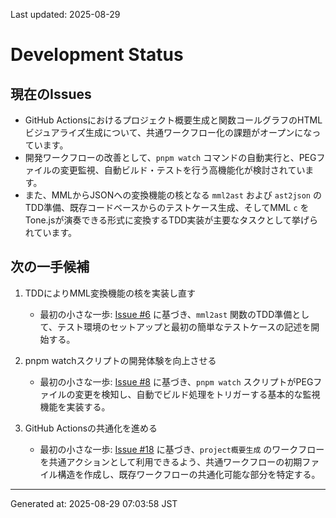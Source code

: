 Last updated: 2025-08-29

# Development Status

## 現在のIssues
- GitHub Actionsにおけるプロジェクト概要生成と関数コールグラフのHTMLビジュアライズ生成について、共通ワークフロー化の課題がオープンになっています。
- 開発ワークフローの改善として、`pnpm watch` コマンドの自動実行と、PEGファイルの変更監視、自動ビルド・テストを行う高機能化が検討されています。
- また、MMLからJSONへの変換機能の核となる `mml2ast` および `ast2json` のTDD準備、既存コードベースからのテストケース生成、そしてMML `c` をTone.jsが演奏できる形式に変換するTDD実装が主要なタスクとして挙げられています。

## 次の一手候補
1. TDDによりMML変換機能の核を実装し直す
   - 最初の小さな一歩: [Issue #6](issue-notes/6.md) に基づき、`mml2ast` 関数のTDD準備として、テスト環境のセットアップと最初の簡単なテストケースの記述を開始する。

2. pnpm watchスクリプトの開発体験を向上させる
   - 最初の小さな一歩: [Issue #8](issue-notes/8.md) に基づき、`pnpm watch` スクリプトがPEGファイルの変更を検知し、自動でビルド処理をトリガーする基本的な監視機能を実装する。

3. GitHub Actionsの共通化を進める
   - 最初の小さな一歩: [Issue #18](issue-notes/18.md) に基づき、`project概要生成` のワークフローを共通アクションとして利用できるよう、共通ワークフローの初期ファイル構造を作成し、既存ワークフローの共通化可能な部分を特定する。

---
Generated at: 2025-08-29 07:03:58 JST
